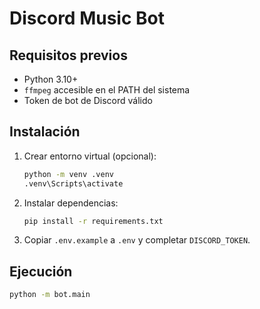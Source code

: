 # Discord Music Bot

## Requisitos previos

- Python 3.10+
- `ffmpeg` accesible en el PATH del sistema
- Token de bot de Discord válido

## Instalación

1. Crear entorno virtual (opcional):
   ```bash
   python -m venv .venv
   .venv\Scripts\activate
   ```
2. Instalar dependencias:
   ```bash
   pip install -r requirements.txt
   ```
3. Copiar `.env.example` a `.env` y completar `DISCORD_TOKEN`.

## Ejecución

```bash
python -m bot.main
```
